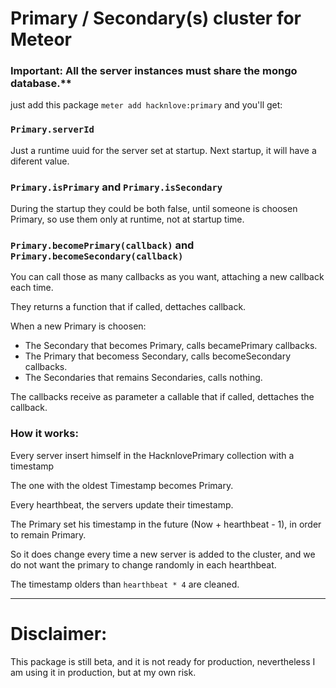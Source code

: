 # Primary / Secondary(s) cluster for Meteor

### Important: All the server instances must share the mongo database.**

just add this package `meter add hacknlove:primary` and you'll get:

### `Primary.serverId`
Just a runtime uuid for the server set at startup.
Next startup, it will have a diferent value.

### `Primary.isPrimary` and `Primary.isSecondary`
During the startup they could be both false, until someone is choosen Primary, so use them only at runtime, not at startup time.


### `Primary.becomePrimary(callback)` and `Primary.becomeSecondary(callback)`
You can call those as many callbacks as you want, attaching a new callback each time.

They returns a function that if called, dettaches callback.

When a new Primary is choosen:
* The Secondary that becomes Primary, calls becamePrimary callbacks.
* The Primary that becomess Secondary, calls becomeSecondary callbacks.
* The Secondaries that remains Secondaries, calls nothing.

The callbacks receive as parameter a callable that if called, dettaches the callback.

### How it works:

Every server insert himself in the HacknlovePrimary collection with a timestamp

The one with the oldest Timestamp becomes Primary.

Every hearthbeat, the servers update their timestamp.

The Primary set his timestamp in the future (Now + hearthbeat - 1), in order to remain Primary.

So it does change every time a new server is added to the cluster, and we do not want the primary to change randomly in each hearthbeat.

The timestamp olders than `hearthbeat * 4` are cleaned.

---
# Disclaimer:

This package is still beta, and it is not ready for production, nevertheless I am using it in production, but at my own risk.
